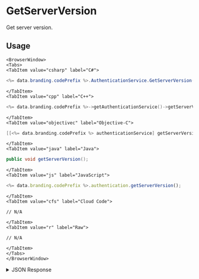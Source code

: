 # GetServerVersion

Get server version.

## Usage

```mdx-code-block
<BrowserWindow>
<Tabs>
<TabItem value="csharp" label="C#">
```

```csharp
<%= data.branding.codePrefix %>.AuthenticationService.GetServerVersion();
```

```mdx-code-block
</TabItem>
<TabItem value="cpp" label="C++">
```

```cpp
<%= data.branding.codePrefix %>->getAuthenticationService()->getServerVersion();
```

```mdx-code-block
</TabItem>
<TabItem value="objectivec" label="Objective-C">
```

```objectivec
[[<%= data.branding.codePrefix %> authenticationService] getServerVersion];
```

```mdx-code-block
</TabItem>
<TabItem value="java" label="Java">
```

```java
public void getServerVersion();
```

```mdx-code-block
</TabItem>
<TabItem value="js" label="JavaScript">
```

```javascript
<%= data.branding.codePrefix %>.authentication.getServerVersion();
```

```mdx-code-block
</TabItem>
<TabItem value="cfs" label="Cloud Code">
```

```cfscript
// N/A
```

```mdx-code-block
</TabItem>
<TabItem value="r" label="Raw">
```

```cfscript
// N/A
```

```mdx-code-block
</TabItem>
</Tabs>
</BrowserWindow>
```

<details>
<summary>JSON Response</summary>

```json
{
    "data": {
        "serverVersion": "R5.4.0-1448"
    },
    "status": 200
}
```

</details>
